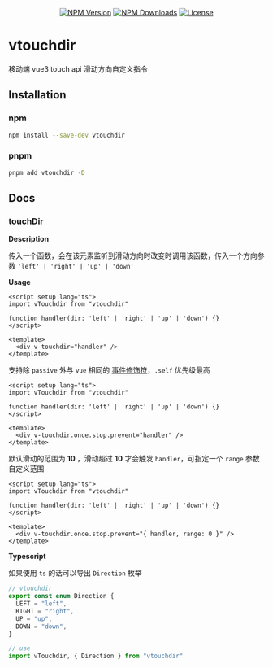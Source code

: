 <p align="center">
  <a href="https://www.npmjs.com/package/vtouchdir" target="_blank" rel="noopener noreferrer"><img src="https://badgen.net/npm/v/vtouchdir" alt="NPM Version" /></a>
  <a href="https://www.npmjs.com/package/vtouchdir" target="_blank" rel="noopener noreferrer"><img src="https://badgen.net/npm/dt/vtouchdir" alt="NPM Downloads" /></a>
  <a href="https://github.com/a145789/vtouchdir/blob/master/LICENSE" target="_blank" rel="noopener noreferrer"><img src="https://badgen.net/github/license/a145789/vtouchdir" alt="License" /></a>
</p>

# vtouchdir

移动端 vue3 touch api 滑动方向自定义指令 

## Installation

### npm
```bash
npm install --save-dev vtouchdir
```

### pnpm
```bash
pnpm add vtouchdir -D
```

## Docs

### touchDir

**Description**

传入一个函数，会在该元素监听到滑动方向时改变时调用该函数，传入一个方向参数 `'left' | 'right' | 'up' | 'down'`

**Usage**

```vue
<script setup lang="ts">
import vTouchdir from "vtouchdir"

function handler(dir: 'left' | 'right' | 'up' | 'down') {}
</script>

<template>
  <div v-touchdir="handler" />
</template>
```

支持除 `passive` 外与 `vue` 相同的 [事件修饰符](https://staging-cn.vuejs.org/guide/essentials/event-handling.html#event-modifiers)，`.self` 优先级最高

```vue
<script setup lang="ts">
import vTouchdir from "vtouchdir"

function handler(dir: 'left' | 'right' | 'up' | 'down') {}
</script>

<template>
  <div v-touchdir.once.stop.prevent="handler" />
</template>
```

默认滑动的范围为 **10** ，滑动超过 **10** 才会触发 `handler`，可指定一个 `range` 参数自定义范围

```vue
<script setup lang="ts">
import vTouchdir from "vtouchdir"

function handler(dir: 'left' | 'right' | 'up' | 'down') {}
</script>

<template>
  <div v-touchdir.once.stop.prevent="{ handler, range: 0 }" />
</template>
```

**Typescript**

如果使用 `ts` 的话可以导出 `Direction` 枚举

```ts
// vtouchdir
export const enum Direction {
  LEFT = "left",
  RIGHT = "right",
  UP = "up",
  DOWN = "down",
}

// use
import vTouchdir, { Direction } from "vtouchdir"
```
